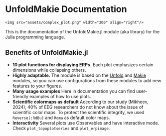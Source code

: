 # UnfoldMakie Documentation

```@raw html
<img src="assets/complex_plot.png" width="300" align="right"/>
```

This is the documentation of the UnfoldMakie.jl module (aka library) for the Julia programming language. 

## Benefits of UnfoldMakie.jl

- **10 plot functions for displaying ERPs.**
Each plot emphasizes certain dimensions while collapsing others.
- **Highly adaptable.**
The module is based on the [Unfold](https://github.com/unfoldtoolbox/unfold.jl/) and [Makie](https://makie.juliaplots.org/stable/) modules, so you can use configurations from these modules to add new features to your figures.
- **Many usage examples**
Here in documentation you can find user-friendly examples of how to use plots.
- **Scientific colormaps as default**
According to our study (Mikheev, 2024), 40% of EEG researchers do not know about the issue of scientific color maps. To protect the scientific integrity, we used `Reverse(:RdBu)` and `Roma` as default color maps. 
- **Interactivity** 
Several plots use Observables and have interactive mode. Check `plot_topoplotseries` and `plot_erpimage`.